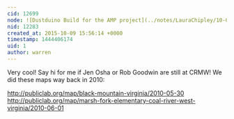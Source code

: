 ```yaml
---
cid: 12699
node: ![Dustduino Build for the AMP project](../notes/LauraChipley/10-09-2015/dustduino-build-for-the-amp-project)
nid: 12283
created_at: 2015-10-09 15:56:14 +0000
timestamp: 1444406174
uid: 1
author: warren
---
```


Very cool! Say hi for me if Jen Osha or Rob Goodwin are still at CRMW! We did these maps way back in 2010:

http://publiclab.org/map/black-mountain-virginia/2010-05-30
http://publiclab.org/map/marsh-fork-elementary-coal-river-west-virginia/2010-06-01